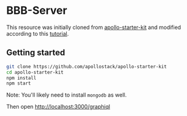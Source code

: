 # BBB-Server

This resource was initially cloned from [apollo-starter-kit](https://github.com/apollostack/apollo-starter-kit) and modified according to this [tutorial](https://medium.com/apollo-stack/tutorial-building-a-graphql-server-cddaa023c035#.wy5h1htxs).

## Getting started

```bash
git clone https://github.com/apollostack/apollo-starter-kit
cd apollo-starter-kit
npm install
npm start
```

Note: You'll likely need to install `mongodb` as well.

Then open [http://localhost:3000/graphiql](http://localhost:3000/graphiql)
